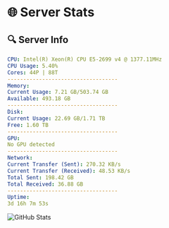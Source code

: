 # 🌐 Server Stats
## 🔍 Server Info
```yaml
CPU: Intel(R) Xeon(R) CPU E5-2699 v4 @ 1377.11MHz
CPU Usage: 5.40%
Cores: 44P | 88T
-----------------------------------
Memory:
Current Usage: 7.21 GB/503.74 GB
Available: 493.18 GB
-----------------------------------
Disk:
Current Usage: 22.69 GB/1.71 TB
Free: 1.60 TB
-----------------------------------
GPU:
No GPU detected
-----------------------------------
Network:
Current Transfer (Sent): 270.32 KB/s
Current Transfer (Received): 48.53 KB/s
Total Sent: 198.42 GB
Total Received: 36.88 GB
-----------------------------------
Uptime:
3d 16h 7m 53s
```
![GitHub Stats](https://img.shields.io/badge/Updated-2025-04-23_09:16:41-blue)